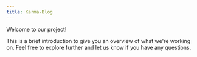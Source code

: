 ```yaml
---
title: Karma-Blog
---
```


Welcome to our project!

This is a brief introduction to give you an overview of what we're working on. Feel free to explore further and let us know if you have any questions.


